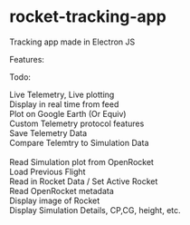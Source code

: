 # rocket-tracking-app
Tracking app made in Electron JS



<p> Features:


Todo:

Live Telemetry, Live plotting <br>
  Display in real time from feed <br>
  Plot on Google Earth (Or Equiv) <br>
  Custom Telemetry protocol features <br>
  Save Telemetry Data<br>
  Compare Telemtry to Simulation Data <br>
  <br>
Read Simulation plot from OpenRocket <br>
Load Previous Flight <br>
Read in Rocket Data / Set Active Rocket<br>
Read OpenRocket metadata <br>
  Display image of Rocket<br>
  Display Simulation Details, CP,CG, height, etc.<br>
  
  </p>
